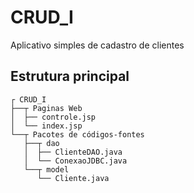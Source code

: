 CRUD_I
======

Aplicativo simples de cadastro de clientes

## Estrutura principal

```stxt
┌ CRUD_I
├──┬ Paginas Web
│  ├── controle.jsp
│  └── index.jsp
└──┬ Pacotes de códigos-fontes
   ├──┬ dao
   │  ├── ClienteDAO.java
   │  └── ConexaoJDBC.java
   └──┬ model
      └── Cliente.java
```
